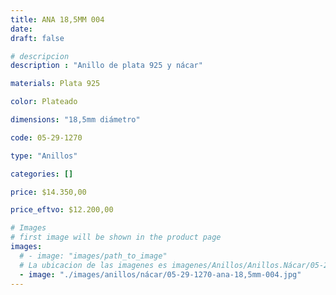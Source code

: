 ```yaml
---
title: ANA 18,5MM 004
date: 
draft: false

# descripcion
description : "Anillo de plata 925 y nácar"

materials: Plata 925

color: Plateado

dimensions: "18,5mm diámetro"

code: 05-29-1270

type: "Anillos"

categories: []

price: $14.350,00

price_eftvo: $12.200,00

# Images
# first image will be shown in the product page
images:
  # - image: "images/path_to_image"
  # La ubicacion de las imagenes es imagenes/Anillos/Anillos.Nácar/05-29-1270-ana-18,5mm-004
  - image: "./images/anillos/nácar/05-29-1270-ana-18,5mm-004.jpg"
---
```

